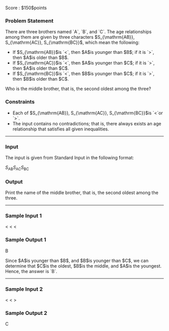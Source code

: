 
<div>

<span>

<span>

<p>
Score : $150$points
</p>

<div>

<section>

### **Problem Statement**

<p>
There are three brothers named `A`, `B`, and `C`. The age relationships among them are given by three characters $S_{\mathrm{AB}}, S_{\mathrm{AC}}, S_{\mathrm{BC}}$, which mean the following:
</p>

<ul>

<li>
If $S_{\mathrm{AB}}$is `<`, then $A$is younger than $B$; if it is `>`, then $A$is older than $B$.
</li>

<li>
If $S_{\mathrm{AC}}$is `<`, then $A$is younger than $C$; if it is `>`, then $A$is older than $C$.
</li>

<li>
If $S_{\mathrm{BC}}$is `<`, then $B$is younger than $C$; if it is `>`, then $B$is older than $C$.
</li>

</ul>

<p>
Who is the middle brother, that is, the second oldest among the three?
</p>

</section>

</div>

<div>

<section>

### **Constraints**

<ul>

<li>
Each of $S_{\mathrm{AB}}, S_{\mathrm{AC}}, S_{\mathrm{BC}}$is `<`or `>`.
</li>

<li>
The input contains no contradictions; that is, there always exists an age relationship that satisfies all given inequalities.
</li>

</ul>

</section>

</div>

---

<div>

<div>

<section>

### **Input**

<p>
The input is given from Standard Input in the following format:
</p>

<div>

$S_{\mathrm{AB}}$$S_{\mathrm{AC}}$$S_{\mathrm{BC}}$
</div>

</section>

</div>

<div>

<section>

### **Output**

<p>
Print the name of the middle brother, that is, the second oldest among the three.
</p>

</section>

</div>

</div>

---

<div>

<section>

### **Sample Input 1**

<div>

< < <

</div>

</section>

</div>

<div>

<section>

### **Sample Output 1**

<div>

B

</div>

<p>
Since $A$is younger than $B$, and $B$is younger than $C$, we can determine that $C$is the oldest, $B$is the middle, and $A$is the youngest. Hence, the answer is `B`.
</p>

</section>

</div>

---

<div>

<section>

### **Sample Input 2**

<div>

< < >

</div>

</section>

</div>

<div>

<section>

### **Sample Output 2**

<div>

C

</div>

</section>

</div>

</span>

</span>

</div>
